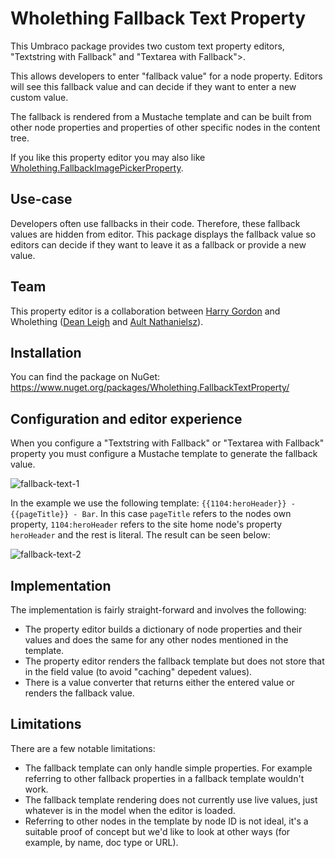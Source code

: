 # Wholething Fallback Text Property

This Umbraco package provides two custom text property editors, "Textstring with Fallback" and "Textarea with Fallback">. 

This allows developers to enter "fallback value" for a node property. Editors will see this fallback value and can decide if they want to enter a new custom value.

The fallback is rendered from a Mustache template and can be built from other node properties and properties of other specific nodes in the content tree.

If you like this property editor you may also like [Wholething.FallbackImagePickerProperty](https://github.com/harry-gordon/wholething-fallback-image-picker-property).

## Use-case

Developers often use fallbacks in their code. Therefore, these fallback values are hidden from editor. This package displays the fallback value so editors can decide if they want to leave it as a fallback or provide a new value.

## Team

This property editor is a collaboration between [Harry Gordon](https://www.linkedin.com/in/hejgordon/) and Wholething ([Dean Leigh](https://www.linkedin.com/in/deanleigh/?) and [Ault Nathanielsz](https://www.linkedin.com/in/ault-nathanielsz-01725b13/)).

## Installation

You can find the package on NuGet: https://www.nuget.org/packages/Wholething.FallbackTextProperty/

## Configuration and editor experience

When you configure a "Textstring with Fallback" or "Textarea with Fallback" property you must configure a Mustache template to generate the fallback value.

![fallback-text-1](https://user-images.githubusercontent.com/28703576/106004102-c625b980-60aa-11eb-8919-0fe27fe1f8bd.PNG)

In the example we use the following template: `{{1104:heroHeader}} - {{pageTitle}} - Bar`. In this case `pageTitle` refers to the nodes own property, `1104:heroHeader` refers to the site home node's property `heroHeader` and the rest is literal. The result can be seen below:

![fallback-text-2](https://user-images.githubusercontent.com/28703576/106004107-c6be5000-60aa-11eb-918f-8944f73fedf5.PNG)

## Implementation

The implementation is fairly straight-forward and involves the following:
- The property editor builds a dictionary of node properties and their values and does the same for any other nodes mentioned in the template.
- The property editor renders the fallback template but does not store that in the field value (to avoid "caching" depedent values).
- There is a value converter that returns either the entered value or renders the fallback value.

## Limitations

There are a few notable limitations:
- The fallback template can only handle simple properties. For example referring to other fallback properties in a fallback template wouldn't work.
- The fallback template rendering does not currently use live values, just whatever is in the model when the editor is loaded.
- Referring to other nodes in the template by node ID is not ideal, it's a suitable proof of concept but we'd like to look at other ways (for example, by name, doc type or URL).
